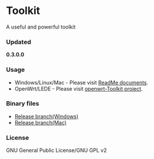 ﻿Toolkit
=======
A useful and powerful toolkit

### Updated
**0.3.0.0**

### Usage
* Windows/Linux/Mac - Please visit [ReadMe documents](https://github.com/chengr28/Toolkit/tree/master/Documents).
* OpenWrt/LEDE - Please visit [openwrt-Toolkit project](https://github.com/wongsyrone/openwrt-Toolkit).

### Binary files
* [Release branch(Windows)](https://github.com/chengr28/Toolkit/tree/Release/Windows)
* [Release branch(Mac)](https://github.com/chengr28/Toolkit/tree/Release/Mac)

### License
GNU General Public License/GNU GPL v2
